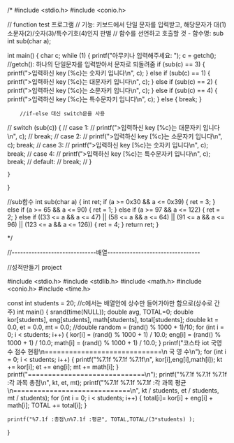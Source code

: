 /*
#include <stdio.h>
#include <conio.h>

// function test 프로그램
// 기능: 키보드에서 단일 문자를 입력받고, 해당문자가 대(1)소문자(2)/숫자(3)/특수기호(4)인지 판별
// 함수를 선언하고 호출할 것 - 함수명: sub
int sub(char a);

int main()
{
	char c;
	while (1) {
		printf("아무키나 입력해주세요: ");
		c = getch(); //getch(): 하나의 단일문자를 입력받아서 문자로 되돌려줌
		if (sub(c) == 3) {
			printf(">입력하신 key [%c}는 숫자키 입니다\n", c);
		}
		else if (sub(c) == 1) {
			printf(">입력하신 key [%c}는 대문자키 입니다\n", c);
		}
		else if (sub(c) == 2) {
			printf(">입력하신 key [%c}는 소문자키 입니다\n", c);
		}
		else if (sub(c) == 4) {
			printf(">입력하신 key [%c}는 특수문자키 입니다\n", c);
		}
		else {
			break;
		}

		//if-else 대신 switch문을 사용
		
//		switch (sub(c)) {
//		case 1:
//			printf(">입력하신 key [%c}는 대문자키 입니다\n", c);
//			break;
//		case 2:
//			printf(">입력하신 key [%c}는 소문자키 입니다\n", c); break;
//		case 3:
//			printf(">입력하신 key [%c}는 숫자키 입니다\n", c); break;
//		case 4:
//			printf(">입력하신 key [%c}는 특수문자키 입니다\n", c); break;
//		default:
//			break;
//		}
		

	}
	
}

//sub함수
int sub(char a)
{
	int ret;
	if (a >= 0x30 && a <= 0x39) {
		ret = 3;
	}
	else if (a >= 65 && a <= 90) {
		ret = 1;
	}
	else if (a >= 97 && a <= 122) {
		ret = 2;
	}
	else if ((33 <= a && a <= 47) || (58 <= a && a <= 64) || (91 <= a && a <= 96) || (123 <= a && a <= 126)) {
		ret = 4;
	}
	return ret;
}

*/

//------------------------------배열---------------------------------

//성적만들기 project

#include <stdio.h>
#include <stdlib.h>
#include <math.h>
#include <conio.h>
#include <time.h>

const int students = 20; //c에서는 배열안에 상수만 들어가야만 함으로(상수로 간주)
int main()
{
	srand(time(NULL));
	double avg, TOTAL=0;
	double kor[students], eng[students], math[students], total[students];
	double kt = 0.0, et = 0.0, mt = 0.0;
	//double random = (rand() % 1000 + 1)/10;
	for (int i = 0; i < students; i++) {
		kor[i] = (rand() % 1000 + 1) / 10.0;
		eng[i] = (rand() % 1000 + 1) / 10.0;
		math[i] = (rand() % 1000 + 1) / 10.0;
	}
	printf("코스타 iot 국영수 점수 현황\n=============================\n    국       영       수\n");
	for (int i = 0; i < students; i++) {
		printf("%7.1f  %7.1f  %7.1f\n", kor[i],eng[i],math[i]);
		kt += kor[i];
		et += eng[i];
		mt += math[i];
	}
	printf("=============================\n");
	printf("%7.1f  %7.1f  %7.1f :각 과목 총점\n", kt, et, mt);
	printf("%7.1f  %7.1f  %7.1f :각 과목 평균\n=============================\n", kt / students, et / students, mt / students);
	for (int i = 0; i < students; i++) {
		total[i]= kor[i] + eng[i] + math[i];
		TOTAL += total[i];
	}

	printf("%7.1f :총점\n%7.1f :평균", TOTAL,TOTAL/(3*students) );


	
	
}
